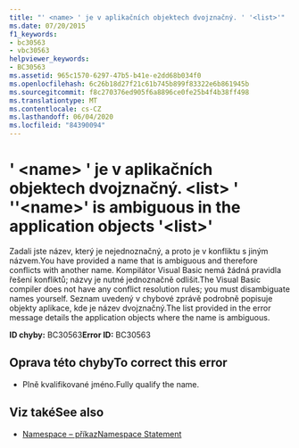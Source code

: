 ```yaml
---
title: "' <name> ' je v aplikačních objektech dvojznačný. ' '<list>'"
ms.date: 07/20/2015
f1_keywords:
- bc30563
- vbc30563
helpviewer_keywords:
- BC30563
ms.assetid: 965c1570-6297-47b5-b41e-e2dd68b034f0
ms.openlocfilehash: 6c26b18d27f21c61b745b899f83322e6b861945b
ms.sourcegitcommit: f8c270376ed905f6a8896ce0fe25b4f4b38ff498
ms.translationtype: MT
ms.contentlocale: cs-CZ
ms.lasthandoff: 06/04/2020
ms.locfileid: "84390094"
---
```

# <a name="name-is-ambiguous-in-the-application-objects-list"></a><span data-ttu-id="108d5-103">' \<name> ' je v aplikačních objektech dvojznačný. \<list> ' '</span><span class="sxs-lookup"><span data-stu-id="108d5-103">'\<name>' is ambiguous in the application objects '\<list>'</span></span>
<span data-ttu-id="108d5-104">Zadali jste název, který je nejednoznačný, a proto je v konfliktu s jiným názvem.</span><span class="sxs-lookup"><span data-stu-id="108d5-104">You have provided a name that is ambiguous and therefore conflicts with another name.</span></span> <span data-ttu-id="108d5-105">Kompilátor Visual Basic nemá žádná pravidla řešení konfliktů; názvy je nutné jednoznačně odlišit.</span><span class="sxs-lookup"><span data-stu-id="108d5-105">The Visual Basic compiler does not have any conflict resolution rules; you must disambiguate names yourself.</span></span> <span data-ttu-id="108d5-106">Seznam uvedený v chybové zprávě podrobně popisuje objekty aplikace, kde je název dvojznačný.</span><span class="sxs-lookup"><span data-stu-id="108d5-106">The list provided in the error message details the application objects where the name is ambiguous.</span></span>  
  
 <span data-ttu-id="108d5-107">**ID chyby:** BC30563</span><span class="sxs-lookup"><span data-stu-id="108d5-107">**Error ID:** BC30563</span></span>  
  
## <a name="to-correct-this-error"></a><span data-ttu-id="108d5-108">Oprava této chyby</span><span class="sxs-lookup"><span data-stu-id="108d5-108">To correct this error</span></span>  
  
- <span data-ttu-id="108d5-109">Plně kvalifikované jméno.</span><span class="sxs-lookup"><span data-stu-id="108d5-109">Fully qualify the name.</span></span>  
  
## <a name="see-also"></a><span data-ttu-id="108d5-110">Viz také</span><span class="sxs-lookup"><span data-stu-id="108d5-110">See also</span></span>

- [<span data-ttu-id="108d5-111">Namespace – příkaz</span><span class="sxs-lookup"><span data-stu-id="108d5-111">Namespace Statement</span></span>](../language-reference/statements/namespace-statement.md)
